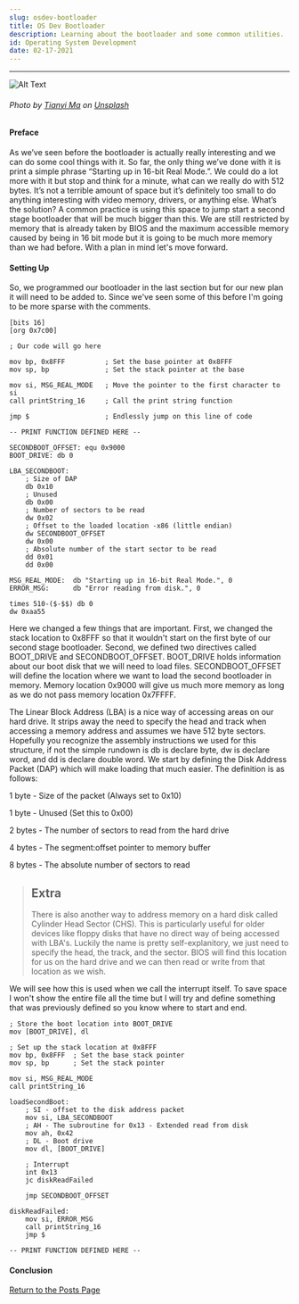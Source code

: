 ```yaml
---
slug: osdev-bootloader
title: OS Dev Bootloader
description: Learning about the bootloader and some common utilities.
id: Operating System Development
date: 02-17-2021
---
```


---

![Alt Text](https://images.unsplash.com/photo-1537498425277-c283d32ef9db?ixid=MXwxMjA3fDB8MHxwaG90by1wYWdlfHx8fGVufDB8fHw%3D&ixlib=rb-1.2.1&auto=format&fit=crop&w=1057&q=80)

###### Photo by [Tianyi Ma]("https://unsplash.com/@tma?utm_source=unsplash&amp;utm_medium=referral&amp;utm_content=creditCopyText") on [Unsplash]("https://unsplash.com/s/photos/computer?utm_source=unsplash&amp;utm_medium=referral&amp;utm_content=creditCopyText")

#### Preface

As we’ve seen before the bootloader is actually really interesting and we can do some cool things with it. So far, the only thing we’ve done with it is print a simple phrase “Starting up in 16-bit Real Mode.”. We could do a lot more with it but stop and think for a minute, what can we really do with 512 bytes. It’s not a terrible amount of space but it’s definitely too small to do anything interesting with video memory, drivers, or anything else. What’s the solution? A common practice is using this space to jump start a second stage bootloader that will be much bigger than this. We are still restricted by memory that is already taken by BIOS and the maximum accessible memory caused by being in 16 bit mode but it is going to be much more memory than we had before. With a plan in mind let's move forward.

#### Setting Up

So, we programmed our bootloader in the last section but for our new plan it will need to be added to. Since we've seen some of this before I'm going to be more sparse with the comments.

```
[bits 16]
[org 0x7c00]

; Our code will go here

mov bp, 0x8FFF			; Set the base pointer at 0x8FFF
mov sp, bp				; Set the stack pointer at the base

mov si, MSG_REAL_MODE	; Move the pointer to the first character to si
call printString_16		; Call the print string function

jmp $					; Endlessly jump on this line of code

-- PRINT FUNCTION DEFINED HERE --

SECONDBOOT_OFFSET: equ 0x9000
BOOT_DRIVE: db 0

LBA_SECONDBOOT:
    ; Size of DAP
    db 0x10
    ; Unused
    db 0x00
    ; Number of sectors to be read
    dw 0x02
    ; Offset to the loaded location -x86 (little endian)
    dw SECONDBOOT_OFFSET
    dw 0x00
    ; Absolute number of the start sector to be read
    dd 0x01
    dd 0x00

MSG_REAL_MODE:  db "Starting up in 16-bit Real Mode.", 0
ERROR_MSG:      db "Error reading from disk.", 0

times 510-($-$$) db 0
dw 0xaa55
```

Here we changed a few things that are important. First, we changed the stack location to 0x8FFF so that it wouldn't start on the first byte of our second stage bootloader. Second, we defined two directives called BOOT_DRIVE and SECONDBOOT_OFFSET. BOOT_DRIVE holds information about our boot disk that we will need to load files. SECONDBOOT_OFFSET will define the location where we want to load the second bootloader in memory. Memory location 0x9000 will give us much more memory as long as we do not pass memory location 0x7FFFF.

The Linear Block Address (LBA) is a nice way of accessing areas on our hard drive. It strips away the need to specify the head and track when accessing a memory address and assumes we have 512 byte sectors. Hopefully you recognize the assembly instructions we used for this structure, if not the simple rundown is db is declare byte, dw is declare word, and dd is declare double word. We start by defining the Disk Address Packet (DAP) which will make loading that much easier. The definition is as follows:

1 byte - Size of the packet (Always set to 0x10)

1 byte - Unused (Set this to 0x00)

2 bytes - The number of sectors to read from the hard drive

4 bytes - The segment:offset pointer to memory buffer

8 bytes - The absolute number of sectors to read

> ## Extra
> There is also another way to address memory on a hard disk called Cylinder Head Sector (CHS). This is particularly useful for older devices like floppy disks that have no direct way of being accessed with LBA's. Luckily the name is pretty self-explanitory, we just need to specify the head, the track, and the sector. BIOS will find this location for us on the hard drive and we can then read or write from that location as we wish.

We will see how this is used when we call the interrupt itself. To save space I won't show the entire file all the time but I will try and define something that was previously defined so you know where to start and end.

```
; Store the boot location into BOOT_DRIVE
mov [BOOT_DRIVE], dl

; Set up the stack location at 0x8FFF
mov bp, 0x8FFF  ; Set the base stack pointer
mov sp, bp      ; Set the stack pointer

mov si, MSG_REAL_MODE
call printString_16

loadSecondBoot:
    ; SI - offset to the disk address packet
    mov si, LBA_SECONDBOOT
    ; AH - The subroutine for 0x13 - Extended read from disk
    mov ah, 0x42
    ; DL - Boot drive
    mov dl, [BOOT_DRIVE]

    ; Interrupt
    int 0x13
    jc diskReadFailed

    jmp SECONDBOOT_OFFSET

diskReadFailed:
    mov si, ERROR_MSG
    call printString_16
    jmp $

-- PRINT FUNCTION DEFINED HERE --

```

#### Conclusion


[Return to the Posts Page](https://adisonyheathcott.github.io/adison_heathcott/posts)